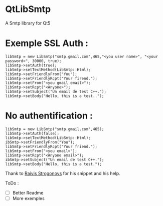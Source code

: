 QtLibSmtp
=========

A Smtp library for Qt5

Exemple SSL Auth :
==================

```
libSmtp = new LibSmtp("smtp.gmail.com",465,"<you user name>", "<your password>", 30000, true);
libSmtp->setAuth(true);
libSmtp->setTextMethod(LibSmtp::Html);
libSmtp->setFriendlyFrom("You");
libSmtp->setFriendlyRcpt("Your firend.");
libSmtp->setFrom("<you gmail email>");
libSmtp->setRcpt("<Anyone>");
libSmtp->setSubject("Un email de test C++.");
libSmtp->setBody("Hello, this is a test..");

```

No authentification :
======================

```
libSmtp = new LibSmtp("smtp.gmail.com",465);
libSmtp->setAuth(false);
libSmtp->setTextMethod(LibSmtp::Html);
ibSmtp->setFriendlyFrom("You");
libSmtp->setFriendlyRcpt("Your friend.");
libSmtp->setFrom("<you email>");
libSmtp->setRcpt("<Anyone email>");
ibSmtp->setSubject("Un email de test C++.");
libSmtp->setBody("Hello, this is a test.");
```

Thank to [Raivis Strogonovs](http://morf.lv/modules.php?name=tutorials&lasit=20) for his snippet and his help.

ToDo :
- [ ] Better Readme
- [ ] More exemples

